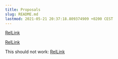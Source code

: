```yaml
---
title: Proposals
slug: README.md
lastmod: 2021-05-21 20:37:18.809374909 +0200 CEST
---
```


[RelLink](../_index.md)

[RelLink](../Team/doc.md)

This should not work: [RelLink](../../test.md)

